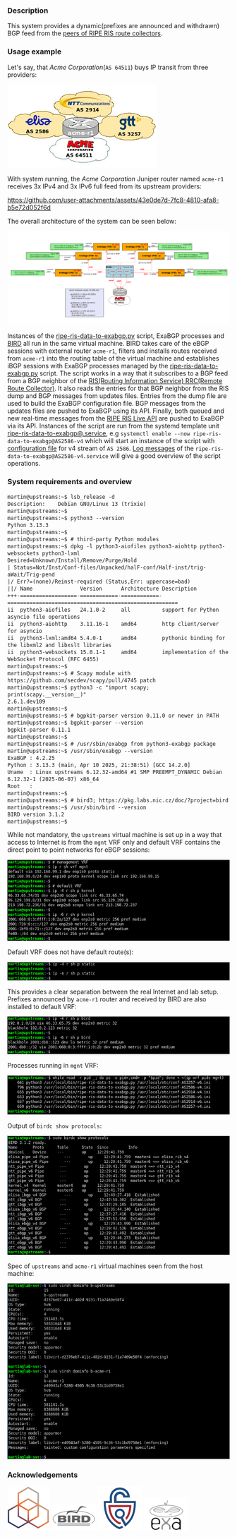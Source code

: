 ### Description

This system provides a dynamic(prefixes are announced and withdrawn) BGP feed from the [peers of RIPE RIS route collectors](https://www.ris.ripe.net/peerlist/all.shtml).

### Usage example

Let's say, that _Acme Corporation_(`AS 64511`) buys IP transit from three providers:

![ACME IP transit providers](https://github.com/tonusoo/ripe-ris-data-to-exabgp/blob/main/imgs/ACME_IP_transit_providers.jpg)

With system running, the _Acme Corporation_ Juniper router named `acme-r1` receives 3x IPv4 and 3x IPv6 full feed from its upstream providers:

https://github.com/user-attachments/assets/43e0de7d-7fc8-4810-afa8-b5e72d052f6d

The overall architecture of the system can be seen below:

![ripe-ris-data-to-exabgp architecture](https://github.com/tonusoo/ripe-ris-data-to-exabgp/blob/main/imgs/ripe-ris-data-to-exabgp_architecture.jpg)

Instances of the [ripe-ris-data-to-exabgp.py](https://github.com/tonusoo/ripe-ris-data-to-exabgp/blob/main/scripts-and-conf/usr/local/bin/ripe-ris-data-to-exabgp.py) script, ExaBGP processes and [BIRD](https://github.com/tonusoo/ripe-ris-data-to-exabgp/blob/main/scripts-and-conf/etc/bird/bird.conf) all run in the same virtual machine. BIRD takes care of the eBGP sessions with external router `acme-r1`, filters and installs routes received from `acme-r1` into the routing table of the virtual machine and establishes iBGP sessions with ExaBGP processes managed by the [ripe-ris-data-to-exabgp.py](https://github.com/tonusoo/ripe-ris-data-to-exabgp/blob/main/scripts-and-conf/usr/local/bin/ripe-ris-data-to-exabgp.py) script. The script works in a way that it subscribes to a BGP feed from a BGP neighbor of the [RIS(Routing Information Service) RRC(Remote Route Collector)](https://www.ris.ripe.net/peerlist/all.shtml). It also reads the entries for that BGP neighbor from the RIS dump and BGP messages from updates files. Entries from the dump file are used to build the ExaBGP configuration file. BGP messages from the updates files are pushed to ExaBGP using its API. Finally, both queued and new real-time messages from the [RIPE RIS Live API](https://ris-live.ripe.net/) are pushed to ExaBGP via its API. Instances of the script are run from the systemd template unit [ripe-ris-data-to-exabgp@.service](https://github.com/tonusoo/ripe-ris-data-to-exabgp/blob/main/scripts-and-conf/etc/systemd/system/ripe-ris-data-to-exabgp%40.service), e.g `systemctl enable --now ripe-ris-data-to-exabgp@AS2586-v4` which will start an instance of the script with [configuration file](https://github.com/tonusoo/ripe-ris-data-to-exabgp/blob/main/scripts-and-conf/usr/local/etc/conf-AS2586-v4.ini) for v4 stream of `AS 2586`. [Log messages](https://github.com/tonusoo/ripe-ris-data-to-exabgp/blob/main/ripe-ris-data-to-exabgp%40AS2586-v4_log_messages.txt) of the `ripe-ris-data-to-exabgp@AS2586-v4.service` will give a good overview of the script operations.


### System requirements and overview

```
martin@upstreams:~$ lsb_release -d
Description:    Debian GNU/Linux 13 (trixie)
martin@upstreams:~$
martin@upstreams:~$ python3 --version
Python 3.13.3
martin@upstreams:~$
martin@upstreams:~$ # third-party Python modules
martin@upstreams:~$ dpkg -l python3-aiofiles python3-aiohttp python3-websockets python3-lxml
Desired=Unknown/Install/Remove/Purge/Hold
| Status=Not/Inst/Conf-files/Unpacked/halF-conf/Half-inst/trig-aWait/Trig-pend
|/ Err?=(none)/Reinst-required (Status,Err: uppercase=bad)
||/ Name               Version      Architecture Description
+++-==================-============-============-======================================================
ii  python3-aiofiles   24.1.0-2     all          support for Python asyncio file operations
ii  python3-aiohttp    3.11.16-1    amd64        http client/server for asyncio
ii  python3-lxml:amd64 5.4.0-1      amd64        pythonic binding for the libxml2 and libxslt libraries
ii  python3-websockets 15.0.1-1     amd64        implementation of the WebSocket Protocol (RFC 6455)
martin@upstreams:~$
martin@upstreams:~$ # Scapy module with https://github.com/secdev/scapy/pull/4745 patch
martin@upstreams:~$ python3 -c "import scapy; print(scapy.__version__)"
2.6.1.dev109
martin@upstreams:~$
martin@upstreams:~$ # bgpkit-parser version 0.11.0 or newer in PATH
martin@upstreams:~$ bgpkit-parser --version
bgpkit-parser 0.11.1
martin@upstreams:~$
martin@upstreams:~$ # /usr/sbin/exabgp from python3-exabgp package
martin@upstreams:~$ /usr/sbin/exabgp --version
ExaBGP : 4.2.25
Python : 3.13.3 (main, Apr 10 2025, 21:38:51) [GCC 14.2.0]
Uname  : Linux upstreams 6.12.32-amd64 #1 SMP PREEMPT_DYNAMIC Debian 6.12.32-1 (2025-06-07) x86_64
Root   :
martin@upstreams:~$
martin@upstreams:~$ # bird3; https://pkg.labs.nic.cz/doc/?project=bird
martin@upstreams:~$ /usr/sbin/bird --version
BIRD version 3.1.2
martin@upstreams:~$
```

While not mandatory, the `upstreams` virtual machine is set up in a way that access to Internet is from the `mgnt` VRF only and default VRF contains the direct point to point networks for eBGP sessions:

![upstreams route tables](https://github.com/tonusoo/ripe-ris-data-to-exabgp/blob/main/imgs/upstreams_route_tables.jpg)

Default VRF does not have default route(s):

![upstreams default vrf static routes](https://github.com/tonusoo/ripe-ris-data-to-exabgp/blob/main/imgs/upstreams_default_vrf_static_routes.jpg)

This provides a clear separation between the real Internet and lab setup. Prefixes announced by `acme-r1` router and received by BIRD are also installed to default VRF:

![upstreams routes from bird](https://github.com/tonusoo/ripe-ris-data-to-exabgp/blob/main/imgs/upstreams_routes_from_bird.jpg)

Processes running in `mgnt` VRF:

![upstreams processes in mgnt vrf](https://github.com/tonusoo/ripe-ris-data-to-exabgp/blob/main/imgs/upstreams_processes_in_mgnt_vrf.jpg)

Output of `birdc show protocols`:

![upstreams_output of birdc](https://github.com/tonusoo/ripe-ris-data-to-exabgp/blob/main/imgs/upstreams_output_of_birdc.jpg)

Spec of `upstreams` and `acme-r1` virtual machines seen from the host machine:

![lab-svr virsh dominfo](https://github.com/tonusoo/ripe-ris-data-to-exabgp/blob/main/imgs/lab-svr_virsh_dominfo.jpg)


### Acknowledgements

[![ripe ncc logo](https://github.com/tonusoo/ripe-ris-data-to-exabgp/blob/main/imgs/ripe_ncc_logo.jpg)](https://www.ripe.net/analyse/internet-measurements/routing-information-service-ris/)
[![bird logo](https://github.com/tonusoo/ripe-ris-data-to-exabgp/blob/main/imgs/bird_logo.jpg)](https://bird.network.cz/)
[![bgpkit-parser](https://github.com/tonusoo/ripe-ris-data-to-exabgp/blob/main/imgs/bgpkit-parser_logo.jpg)](https://github.com/bgpkit/bgpkit-parser)
[![exabgp logo](https://github.com/tonusoo/ripe-ris-data-to-exabgp/blob/main/imgs/exabgp_logo.jpg)](https://github.com/Exa-Networks/exabgp)
